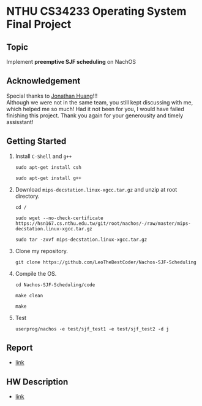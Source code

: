 # NTHU CS34233 Operating System Final Project
## Topic
Implement **preemptive SJF scheduling** on NachOS

## Acknowledgement
Special thanks to [Jonathan Huang](https://github.com/JHuang251998)!!!</br>Although we were not in the same team, you still kept discussing with me, which helped me so much! Had it not been for you, I would have failed finishing this project. Thank you again for your generousity and timely assisstant!

## Getting Started
1. Install `C-Shell` and `g++`
    ```
    sudo apt-get install csh
    ```
    ```
    sudo apt-get install g++
    ```
1. Download `mips-decstation.linux-xgcc.tar.gz` and unzip at root directory.
    ```
    cd /
    ```
    ```
    sudo wget --no-check-certificate https://hsn167.cs.nthu.edu.tw/git/root/nachos/-/raw/master/mips-decstation.linux-xgcc.tar.gz
    ```
    ```
    sudo tar -zxvf mips-decstation.linux-xgcc.tar.gz
    ```
1. Clone my repository.
    ```
    git clone https://github.com/LeoTheBestCoder/Nachos-SJF-Scheduling
    ``` 
1. Compile the OS.
    ```
    cd Nachos-SJF-Scheduling/code
    ```
    ```
    make clean
    ```
    ```
    make
    ```
1. Test
    ```
    userprog/nachos -e test/sjf_test1 -e test/sjf_test2 -d j
    ```

## Report
* [link](report/Final_Report_12.pdf)

## HW Description
* [link](HW_description/1102_OS_programming_project_Nachos.pdf)
